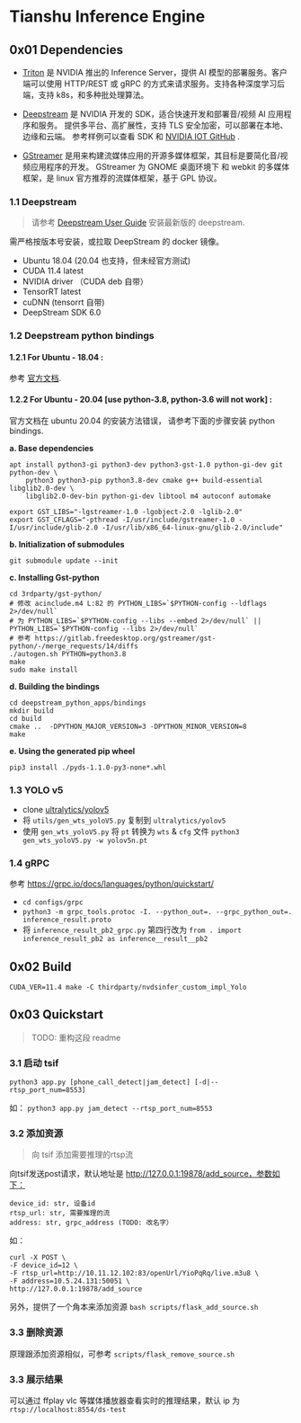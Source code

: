 # Tianshu Inference Engine

## 0x01 Dependencies

* [Triton](https://developer.nvidia.com/nvidia-triton-inference-server) 是 NVIDIA 推出的 Inference Server，提供 AI
  模型的部署服务。客户端可以使用 HTTP/REST 或 gRPC 的方式来请求服务。支持各种深度学习后端，支持 k8s，和多种批处理算法。

* [Deepstream](https://developer.nvidia.com/deepstream-sdk) 是 NVIDIA 开发的 SDK，适合快速开发和部署音/视频 AI 应用程序和服务。 
  提供多平台、高扩展性，支持 TLS 安全加密，可以部署在本地、边缘和云端。 参考样例可以查看 SDK
  和 [NVIDIA IOT GitHub](https://github.com/orgs/NVIDIA-AI-IOT/repositories?q=deepstream) .

* [GStreamer](https://gstreamer.freedesktop.org/) 是用来构建流媒体应用的开源多媒体框架，其目标是要简化音/视频应用程序的开发。 
  GStreamer 为 GNOME 桌面环境下 和 webkit 的多媒体框架，是 linux 官方推荐的流媒体框架，基于 GPL 协议。

### 1.1 Deepstream

> 请参考 [Deepstream User Guide](https://docs.nvidia.com/metropolis/deepstream/dev-guide/text/DS_Quickstart.html)
> 安装最新版的 deepstream.

需严格按版本号安装，或拉取 DeepStream 的 docker 镜像。

* Ubuntu 18.04 (20.04 也支持，但未经官方测试)
* CUDA 11.4 latest
* NVIDIA driver （CUDA deb 自带）
* TensorRT latest
* cuDNN (tensorrt 自带)
* DeepStream SDK 6.0

### 1.2 Deepstream python bindings

#### 1.2.1 For Ubuntu - 18.04 :

参考 [官方文档](https://github.com/NVIDIA-AI-IOT/deepstream_python_apps/tree/master/bindings).

#### 1.2.2 For Ubuntu - 20.04 [use python-3.8, python-3.6 will not work] :

官方文档在 ubuntu 20.04 的安装方法错误， 请参考下面的步骤安装 python bindings.

**a. Base dependencies**

```
apt install python3-gi python3-dev python3-gst-1.0 python-gi-dev git python-dev \
    python3 python3-pip python3.8-dev cmake g++ build-essential libglib2.0-dev \
    libglib2.0-dev-bin python-gi-dev libtool m4 autoconf automake

export GST_LIBS="-lgstreamer-1.0 -lgobject-2.0 -lglib-2.0"
export GST_CFLAGS="-pthread -I/usr/include/gstreamer-1.0 -I/usr/include/glib-2.0 -I/usr/lib/x86_64-linux-gnu/glib-2.0/include"
```

**b. Initialization of submodules**

```
git submodule update --init
```

**c. Installing Gst-python**

```
cd 3rdparty/gst-python/
# 修改 acinclude.m4 L:82 的 PYTHON_LIBS=`$PYTHON-config --ldflags 2>/dev/null`
# 为 PYTHON_LIBS=`$PYTHON-config --libs --embed 2>/dev/null` || PYTHON_LIBS=`$PYTHON-config --libs 2>/dev/null`
# 参考 https://gitlab.freedesktop.org/gstreamer/gst-python/-/merge_requests/14/diffs
./autogen.sh PYTHON=python3.8
make
sudo make install
```

**d. Building the bindings**

```
cd deepstream_python_apps/bindings
mkdir build
cd build
cmake ..  -DPYTHON_MAJOR_VERSION=3 -DPYTHON_MINOR_VERSION=8
make
```

**e. Using the generated pip wheel**

```
pip3 install ./pyds-1.1.0-py3-none*.whl
```

### 1.3 YOLO v5

* clone [ultralytics/yolov5](https://github.com/ultralytics/yolov5)
* 将 `utils/gen_wts_yoloV5.py` 复制到 `ultralytics/yolov5`
* 使用 `gen_wts_yoloV5.py` 将 `pt` 转换为 `wts` & `cfg` 文件 `python3 gen_wts_yoloV5.py -w yolov5n.pt`

### 1.4 gRPC

参考 https://grpc.io/docs/languages/python/quickstart/

* `cd configs/grpc`
* `python3 -m grpc_tools.protoc -I. --python_out=. --grpc_python_out=. inference_result.proto`
* 将 `inference_result_pb2_grpc.py` 第四行改为 `from . import inference_result_pb2 as inference__result__pb2`

## 0x02 Build

`CUDA_VER=11.4 make -C thirdparty/nvdsinfer_custom_impl_Yolo`

## 0x03 Quickstart

> TODO: 重构这段 readme

### 3.1 启动 tsif

`python3 app.py [phone_call_detect|jam_detect] [-d|--rtsp_port_num=8553]`

如： `python3 app.py jam_detect --rtsp_port_num=8553`
  
### 3.2 添加资源

> 向 tsif 添加需要推理的rtsp流

向tsif发送post请求，默认地址是 http://127.0.0.1:19878/add_source，参数如下：

```
device_id: str, 设备id 
rtsp_url: str, 需要推理的流
address: str, grpc_address (TODO: 改名字）
```

如：

```
curl -X POST \
-F device_id=12 \
-F rtsp_url=http://10.11.12.102:83/openUrl/YioPqRq/live.m3u8 \
-F address=10.5.24.131:50051 \
http://127.0.0.1:19878/add_source
```

另外，提供了一个角本来添加资源 `bash scripts/flask_add_source.sh`

### 3.3 删除资源

原理跟添加资源相似，可参考 `scripts/flask_remove_source.sh`


### 3.3 展示结果

可以通过 ffplay vlc 等媒体播放器查看实时的推理结果，默认 ip 为 `rtsp://localhost:8554/ds-test`
